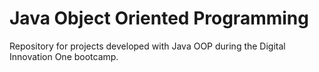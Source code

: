 # Java Object Oriented Programming
Repository for projects developed with Java OOP during the Digital Innovation One bootcamp.
